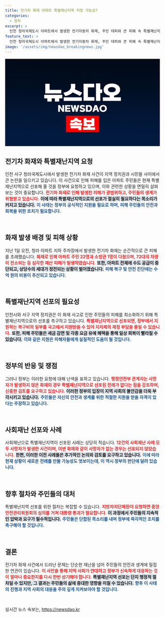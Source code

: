 ```yaml
---
title: 전기차 화재 아파트 특별재난지역 지정 가능성?
categories:
  - 정치
excerpt: >
  인천 청라국제도시 아파트에서 발생한 전기자동차 화재, 주민 대피와 큰 피해 속 특별재난지역 선포 요구가 논란으로 번지고 있다. 정부는 사망자가 없는 경우의 선포는 전례가 없다며 부정적 입장을 보였다. 전국의 관심이 집중된 이 사건의 향방은?
feature_text: >
  인천 청라국제도시 아파트에서 발생한 전기자동차 화재, 주민 대피와 큰 피해 속 특별재난지역 선포 요구가 논란으로 번지고 있다. 정부는 사망자가 없는 경우의 선포는 전례가 없다며 부정적 입장을 보였다. 전국의 관심이 집중된 이 사건의 향방은?
image: '/assets/img/newsdao_breakingnews.jpg'
---
```


<p><img src="/assets/img/newsdao_breakingnews.jpg" alt="bookingtag 속보" /></p>

<h2 data-ke-size="size26">전기차 화재와 특별재난지역 요청</h2>

<p data-ke-size="size16">인천 서구 청라국제도시에서 발생한 전기차 화재 사건이 지역 정치권과 시민들 사이에서 큰 논란을 일으키고 있습니다. 이 사건으로 인해 피해를 입은 아파트 주민들은 현재 특별재난지역으로 선포해 줄 것을 정부에 요청하고 있으며, 이와 관련한 상황을 면밀히 살펴보는 것이 중요합니다. <b><span style="color: #ee2323;">전기차 화재로 인해 발생한 피해가 광범위하고, 주민들의 생계가 위협받고 있습니다.</span></b> <b><span style="background-color: #21538527;">이에 따라 특별재난지역으로의 선포가 절실히 필요하다는 목소리가 커지고 있습니다.</span></b> <b><span style="color: #1a5490;">이 사태는 정부의 공식적인 지원을 필요로 하며, 피해 주민들의 안전과 회복을 위한 조치가 필요합니다.</span></b></p>

<p data-ke-size="size16">&nbsp;</p>

<h2 data-ke-size="size26">화재 발생 배경 및 피해 상황</h2>

<p data-ke-size="size16">지난 1일 오전, 청라 아파트 지하 주차장에서 발생한 전기차 화재는 순간적으로 큰 피해를 초래했습니다. <b><span style="color: #ee2323;">화재로 인해 아파트 주민 22명과 소방관 1명이 다쳤으며, 72대의 차량이 전소되는 등 심각한 재산 피해가 발생하였습니다.</span></b> <b><span style="background-color: #21538527;">또한, 아파트 전체에 수도 공급이 중단되고, 상당수의 세대가 정전되는 상황이 벌어졌습니다.</span></b> <b><span style="color: #1a5490;">피해 복구 및 안전 진단에는 수 억 원의 비용이 추산되고 있습니다.</span></b></p>

<p data-ke-size="size16">&nbsp;</p>

<h2 data-ke-size="size26">특별재난지역 선포의 필요성</h2>

<p data-ke-size="size16">인천시와 서구 지역 정치권은 이 화재 사고로 인한 주민들의 피해를 최소화하기 위해 특별재난지역으로의 선포를 촉구하고 있습니다. <b><span style="color: #ee2323;">특별재난지역으로 선포되면, 정부에서 지원하는 복구비의 일부를 국고에서 지원받을 수 있어 지자체의 재정 부담을 줄일 수 있습니다.</span></b> <b><span style="background-color: #21538527;">또한, 피해 주민들은 세금 감면 및 각종 요금 유예 혜택을 통해 일상 회복이 빨라질 수 있습니다.</span></b> <b><span style="color: #1a5490;">이와 같은 지원은 피해자들에게 실질적인 도움이 될 것입니다.</span></b></p>

<p data-ke-size="size16">&nbsp;</p>

<h2 data-ke-size="size26">정부의 반응 및 쟁점</h2>

<p data-ke-size="size16">그러나 정부는 이러한 요청에 대해 난색을 표하고 있습니다. <b><span style="color: #ee2323;">행정안전부 관계자는 사망자가 발생하지 않은 화재의 경우 특별재난지역으로 선포된 전례가 없다는 점을 강조하며, 신중한 검토를 요구하고 있습니다.</span></b> <b><span style="background-color: #21538527;">이러한 정부의 입장이 지역 사회의 불안감을 더욱 부각시키고 있습니다.</span></b> <b><span style="color: #1a5490;">주민들은 자신의 안전과 생계를 위한 적절한 지원을 받을 자격이 있다는 주장하고 있습니다.</span></b></p>

<p data-ke-size="size16">&nbsp;</p>

<h2 data-ke-size="size26">사회재난 선포와 사례</h2>

<p data-ke-size="size16">사회재난으로 특별재난지역이 선포된 사례는 상당히 적습니다. <b><span style="color: #ee2323;">12건의 사회재난 사례 모두 사망자가 발생한 사건이며, 이번 화재와 같이 사망자가 없는 경우는 선포되지 않았습니다.</span></b> <b><span style="background-color: #21538527;">한편, 이러한 이전 사례들은 추가적인 논의와 검토를 요구하고 있습니다.</span></b> <b><span style="color: #1a5490;">이에 따라 현재 상황이 새로운 전례를 만들 가능성도 엿보이는데, 이 역시 정부의 판단에 달려 있습니다.</span></b></p>

<p data-ke-size="size16">&nbsp;</p>

<h2 data-ke-size="size26">향후 절차와 주민들의 대처</h2>

<p data-ke-size="size16">특별재난지역 선포를 위한 절차는 복잡할 수 있습니다. <b><span style="color: #ee2323;">지방자치단체장이 요청하면 중앙안전관리위원회의 심의를 거쳐 대통령 통과가 필요합니다.</span></b> <b><span style="background-color: #21538527;">이 과정에서 주민들의 지속적인 압박과 요구가 필수적입니다.</span></b> <b><span style="color: #1a5490;">주민들은 단합된 목소리를 내며 정부에 즉각적인 조치를 촉구해야 할 것입니다.</span></b></p>

<p data-ke-size="size16">&nbsp;</p> 

<h2 data-ke-size="size26">결론</h2>

<p data-ke-size="size16">전기차 화재 사건에서 드러난 문제는 단순한 재난을 넘어 주민들의 안전과 생계에 밀접한 연관이 있습니다. <b><span style="color: #ee2323;">이 사안을 통해 지역 사회가 연대하고 정부가 신속하게 대응하는 것이 얼마나 중요한지를 다시 한번 상기해야 합니다.</span></b> <b><span style="background-color: #21538527;">특별재난지역 선포는 단지 행정적 절차일 수 있지만, 그 결과는 주민들의 삶에 중대한 영향을 미칠 수 있습니다.</span></b> <b><span style="color: #1a5490;">향후 이 사태의 진행과 지역 사회의 대응을 주의 깊게 지켜보아야 할 것입니다.</span></b></p>

<p data-ke-size="size16">&nbsp;</p>
실시간 뉴스 속보는, <a href="https://newsdao.kr" rel="dofollow">https://newsdao.kr</a>



